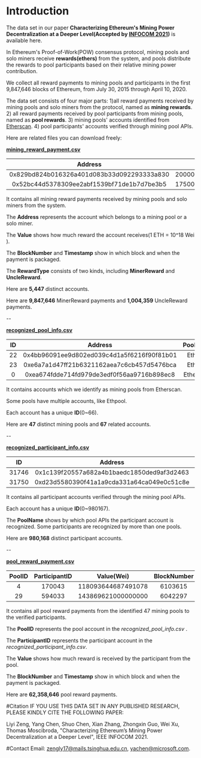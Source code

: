 # Introduction

The data set in our paper **Characterizing Ethereum's Mining Power Decentralization at a Deeper Level(Accepted by [INFOCOM 2021](https://infocom2021.ieee-infocom.org/accepted-paper-list-main-conference))** is available here.

In Ethereum's Proof-of-Work(POW) consensus protocol, mining pools and solo miners receive <b>rewards(ethers)</b> from the system, and pools distribute the rewards to pool participants based on their relative mining power contribution. 

We collect all reward payments to mining pools and participants in the first  9,847,646 blocks of Ethereum, from July 30, 2015 through April 10, 2020.  

The data set consists of four major parts: 1)all reward payments received by mining pools and solo miners from the protocol,  named as <b>mining rewards</b>. 2)  all reward payments received by pool participants from mining pools, named as <b>pool rewards</b>. 3) mining pools' accounts identified from [Etherscan](<https://etherscan.io/stat/miner?range=7&blocktype=blocks>). 4) pool participants' accounts verified through mining pool APIs.

Here are related files you can download freely:

<b>[mining_reward_payment.csv](https://miningpaper.blob.core.windows.net/data-sharing-2/mining_reward_payment.csv?sp=r&st=2019-10-13T11:35:15Z&se=2020-10-29T19:35:15Z&spr=https&sv=2018-03-28&sig=HrIayuWJBA4%2F6MNgYHBSoP7fkYfu1zie5fdJZ8aIodQ%3D&sr=b)</b>

|                  Address                   |     Value(Wei)      | BlockNumber | Timestamp  | RewardType  |
| :----------------------------------------: | :-----------------: | :---------: | :--------: | :---------: |
| 0x829bd824b016326a401d083b33d092293333a830 | 2000000000000000000 |   9623276   | 1583571588 | MinerReward |
| 0x52bc44d5378309ee2abf1539bf71de1b7d7be3b5 | 1750000000000000000 |   9623277   | 1583571622 | UncleReward |

It contains all mining reward payments received by mining pools and solo miners from the system.

The <b>Address</b> represents the account which belongs to a mining pool or a solo miner.

The <b>Value</b> shows how much reward the account receives(1 ETH = 10^18 Wei ).

The <b>BlockNumber</b> and <b>Timestamp</b> show in which block and when the payment is packaged.

The <b>RewardType</b> consists of two kinds, including <b>MinerReward</b> and <b>UncleReward</b>.

Here are **5,447** distinct accounts.

Here are **9,847,646** MinerReward payments and **1,004,359** UncleReward payments.

--

<b>[recognized_pool_info.csv](https://miningpaper.blob.core.windows.net/data-sharing-2/recognized_pool_info.csv?sp=r&st=2021-01-13T06:52:16Z&se=2024-01-01T14:52:16Z&spr=https&sv=2019-12-12&sr=b&sig=de%2Fg5MxwyIg61qPutoJZpJHkoG4miNVgm5kikduDxpg%3D)</b>

|  ID  |                  Address                   | PoolName  |
| :--: | :----------------------------------------: | :-------: |
|  22  | 0x4bb96091ee9d802ed039c4d1a5f6216f90f81b01 |  EthPool  |
|  23  | 0xe6a7a1d47ff21b6321162aea7c6cb457d5476bca |  EthPool  |
|  0   | 0xea674fdde714fd979de3edf0f56aa9716b898ec8 | Ethermine |

It contains accounts which we identify as mining pools from Etherscan.

Some pools have multiple accounts, like Ethpool.

Each account has a unique **ID**(0~66).

Here are **47** distinct mining pools and **67** related accounts.

--

<b>[recognized_participant_info.csv](https://miningpaper.blob.core.windows.net/data-sharing-2/recognized_participant_info.csv?sp=r&st=2021-01-13T08:38:17Z&se=2023-12-31T16:38:17Z&spr=https&sv=2019-12-12&sr=b&sig=F0ACAISkVYbcw1Uas%2Bz2iNGxkIvRxLqdXcStVc7Gatc%3D)</b>

|  ID   |                  Address                   |     PoolName     |
| :---: | :----------------------------------------: | :--------------: |
| 31746 | 0x1c139f20557a682a4b1baedc1850ded9af3d2463 |    Ethermine     |
| 31750 | 0xd23d5580390f41a1a9cda331a64ca049e0c51c8e | EthPool/NanoPool |

It contains all participant accounts verified through the mining pool APIs.

Each account has a unique <b>ID</b>(0~980167).

The <b>PoolName</b> shows by which pool APIs the participant account is recognized. Some participants are recognized by more than one pools.

Here are **980,168** distinct participant accounts.

--

<b>[pool_reward_payment.csv](https://miningpaper.blob.core.windows.net/data-sharing-2/pool_reward_payment.csv?sp=r&st=2019-10-15T08:05:25Z&se=2020-10-29T16:05:25Z&spr=https&sv=2018-03-28&sig=ih3E2aeItJ%2BSq29D2n2L2H8G%2FeAtar4sV%2BPtFTwbUa0%3D&sr=b)</b>

| PoolID | ParticipantID |     Value(Wei)     | BlockNumber | Timestamp  |
| :----: | :-----------: | :----------------: | :---------: | :--------: |
|   4    |    170043     | 118093644687491078 |   6103615   | 1533631607 |
|   29   |    594033     | 143869621000000000 |   6042297   | 1532738690 |

It contains all pool reward payments from the identified 47 mining pools to the verified participants.

The <b>PoolID</b> represents the pool account in the *recognized_pool_info.csv* .

The <b>ParticipantID</b> represents the participant account in the *recognized_participant_info.csv*.

The <b>Value</b> shows how much reward is received by the participant from the pool.

The <b>BlockNumber</b> and <b>Timestamp</b> show in which block and when the payment is packaged.

Here are **62,358,646** pool reward payments.


#Citation
IF YOU USE THIS DATA SET IN ANY PUBLISHED RESEARCH, PLEASE KINDLY CITE THE FOLLOWING PAPER:

Liyi Zeng, Yang Chen, Shuo Chen, Xian Zhang, Zhongxin Guo, Wei Xu, Thomas Moscibroda, "Characterizing Ethereum’s Mining Power
Decentralization at a Deeper Level", IEEE INFOCOM 2021.

#Contact
Email: zengly17@mails.tsinghua.edu.cn, yachen@microsoft.com.










